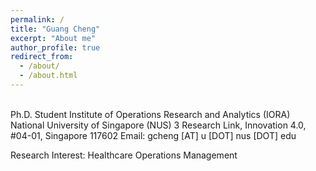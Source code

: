 ```yaml
---
permalink: /
title: "Guang Cheng"
excerpt: "About me"
author_profile: true
redirect_from: 
  - /about/
  - /about.html
---  
```

  
<br/>  
Ph.D. Student  
Institute of Operations Research and Analytics (IORA)   
National University of Singapore (NUS)  
3 Research Link, Innovation 4.0, #04-01, Singapore 117602  
Email: gcheng [AT] u [DOT] nus [DOT] edu  

Research Interest: Healthcare Operations Management